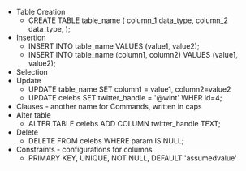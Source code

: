 - Table Creation
    - CREATE TABLE table_name (
            column_1 data_type,
            column_2 data_type,
        );
- Insertion
    - INSERT INTO table_name VALUES (value1, value2);
    - INSERT INTO table_name (column1, column2) VALUES (value1, value2);
- Selection
- Update
    - UPDATE table_name
        SET column1 = value1, column2=value2
    - UPDATE celebs SET twitter_handle = '@wint' WHER id=4;
- Clauses - another name for Commands, written in caps
- Alter table
    - ALTER TABLE celebs ADD COLUMN twitter_handle TEXT;
- Delete
    - DELETE FROM celebs WHERE param IS NULL;
- Constraints - configurations for columns
    - PRIMARY KEY, UNIQUE, NOT NULL, DEFAULT 'assumedvalue'

